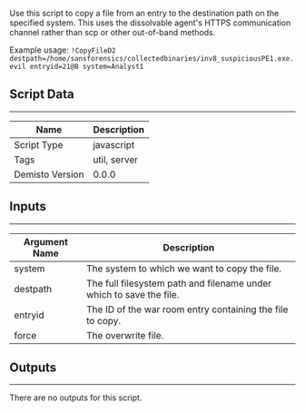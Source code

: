 Use this script to copy a file from an entry to the destination path on the specified system. This uses the dissolvable agent's HTTPS communication channel rather than scp or other out-of-band methods.

Example usage: `!CopyFileD2 destpath=/home/sansforensics/collectedbinaries/inv8_suspiciousPE1.exe.evil entryid=21@8 system=Analyst1`

## Script Data
---

| **Name** | **Description** |
| --- | --- |
| Script Type | javascript |
| Tags | util, server |
| Demisto Version | 0.0.0 |

## Inputs
---

| **Argument Name** | **Description** |
| --- | --- |
| system | The system to which we want to copy the file. |
| destpath | The full filesystem path and filename under which to save the file. |
| entryid | The ID of the war room entry containing the file to copy. |
| force | The overwrite file. |

## Outputs
---
There are no outputs for this script.
